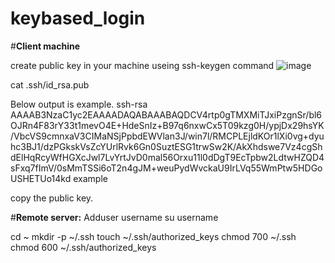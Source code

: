 # keybased_login

#**Client machine**

create public key in your machine useing ssh-keygen command
![image](https://user-images.githubusercontent.com/59916238/135462600-fea1fd23-3203-4f64-9b04-3e7a48178b31.png)

cat .ssh/id_rsa.pub

Below output is example.
ssh-rsa AAAAB3NzaC1yc2EAAAADAQABAAABAQDCV4rtp0gTMXMiTJxiPzgnSr/bl6OJRn4F83rY33t1mevO4E+HdeSnIz+B97q6nxwCx5T09kzg0H/ypjDx29hsYK/VbcVS9cmnxaV3CIMaNSjPpbdEWVlan3J/win7l/RMCPLEjldKOr1lXi0vg+dyuhc3BJ1/dzPGkskVsZcYUrlRvk6Gn0SuztESG1trwSw2K/AkXhdswe7Vz4cgShdElHqRcyWfHGXcJwl7LvYrtJvD0mal56Orxu11l0dDgT9EcTpbw2LdtwHZQD4sFxq7fImV/0sMmTSSi6oT2n4gJM+weuPydWvckaU9IrLVq55WmPtw5HDGoUSHETUo14kd example

copy the public key.

#**Remote server:**
Adduser username
su username

cd  ~
mkdir -p ~/.ssh 
touch ~/.ssh/authorized_keys
chmod 700 ~/.ssh
chmod 600 ~/.ssh/authorized_keys
